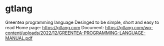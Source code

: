 # gtlang
Greentea programming language
Desinged to be simple, short and easy to read
Home page: https://gtlang.com
Document: https://gtlang.com/wp-content/uploads/2022/12/GREENTEA-PROGRAMMING-LANGUAGE-MANUAL.pdf
